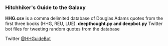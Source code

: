 ### Hitchhiker's Guide to the Galaxy

**HHG.csv** is a comma delimited database of Douglas Adams quotes from the first three books (HHG, REU, LUE).
**deepthought.py and deepbot.py** Twitter bot files for tweeting random quotes from the database

Twitter [@HHGuideBot](https://twitter.com/HHGuideBot)
